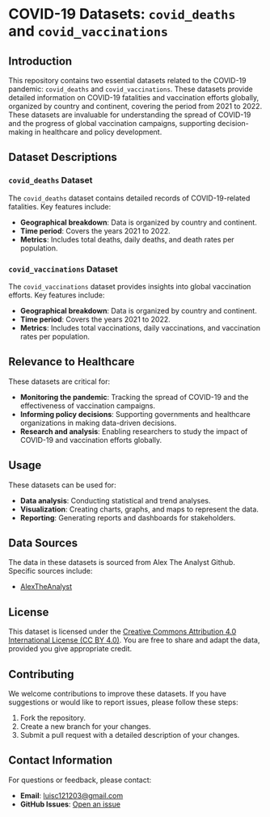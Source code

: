 # COVID-19 Datasets: `covid_deaths` and `covid_vaccinations`

## Introduction
This repository contains two essential datasets related to the COVID-19 pandemic: `covid_deaths` and `covid_vaccinations`. These datasets provide detailed information on COVID-19 fatalities and vaccination efforts globally, organized by country and continent, covering the period from 2021 to 2022. These datasets are invaluable for understanding the spread of COVID-19 and the progress of global vaccination campaigns, supporting decision-making in healthcare and policy development.

## Dataset Descriptions

### `covid_deaths` Dataset
The `covid_deaths` dataset contains detailed records of COVID-19-related fatalities. Key features include:
- **Geographical breakdown**: Data is organized by country and continent.
- **Time period**: Covers the years 2021 to 2022.
- **Metrics**: Includes total deaths, daily deaths, and death rates per population.

### `covid_vaccinations` Dataset
The `covid_vaccinations` dataset provides insights into global vaccination efforts. Key features include:
- **Geographical breakdown**: Data is organized by country and continent.
- **Time period**: Covers the years 2021 to 2022.
- **Metrics**: Includes total vaccinations, daily vaccinations, and vaccination rates per population.

## Relevance to Healthcare
These datasets are critical for:
- **Monitoring the pandemic**: Tracking the spread of COVID-19 and the effectiveness of vaccination campaigns.
- **Informing policy decisions**: Supporting governments and healthcare organizations in making data-driven decisions.
- **Research and analysis**: Enabling researchers to study the impact of COVID-19 and vaccination efforts globally.

## Usage
These datasets can be used for:
- **Data analysis**: Conducting statistical and trend analyses.
- **Visualization**: Creating charts, graphs, and maps to represent the data.
- **Reporting**: Generating reports and dashboards for stakeholders.

## Data Sources
The data in these datasets is sourced from Alex The Analyst Github. Specific sources include:
- [AlexTheAnalyst](https://github.com/AlexTheAnalyst/PortfolioProjects/tree/main)

## License
This dataset is licensed under the [Creative Commons Attribution 4.0 International License (CC BY 4.0)](https://creativecommons.org/licenses/by/4.0/). You are free to share and adapt the data, provided you give appropriate credit.

## Contributing
We welcome contributions to improve these datasets. If you have suggestions or would like to report issues, please follow these steps:
1. Fork the repository.
2. Create a new branch for your changes.
3. Submit a pull request with a detailed description of your changes.

## Contact Information
For questions or feedback, please contact:
- **Email**: luisc121203@gmail.com
- **GitHub Issues**: [Open an issue](https://github.com/your-repo/issues)

